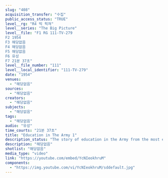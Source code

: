 ```yaml
---
slug: "408"
acquisition_transfer: "수집"
public_access_status: "TRUE"
level__rg: "R4 빅 픽쳐"
level__series: "The Big Picture"
level__file: "F1 RG 111-TV-279
F2 1954
F3 해당없음
F4 해당없음
F5 해당없음
F6 유성
F7 21분 37초"
level__file_number: "111"
level__local_identifier: "111-TV-279"
date: "1954"
venues: 
  - "해당없음"
sources: 
  - "해당없음"
creators: 
  - "해당없음"
subjects: 
  - "해당없음"
tags: 
  - "해당없음"
audio: "유성"
time_courts: "21분 37초"
title: "Education in The Army 1"
description_status: "The story of education in the Army from the most elementary level of grammar school to a college education."
description: "해당없음"
shotlist: "해당없음"
media_type: "video"
link: "https://youtube.com/embed/YcNIeokhruM"
components: 
  - "https://img.youtube.com/vi/YcNIeokhruM/sddefault.jpg"
---
```

